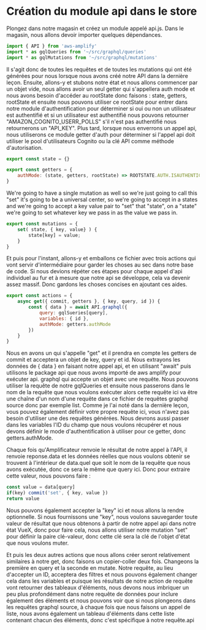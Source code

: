 # Création du module api dans le store

Plongez dans notre magasin et créez un module appelé api.js. Dans le magasin, nous allons devoir importer quelques dépendances. 
```js
import { API } from 'aws-amplify'
import * as gqlQueries from '~/src/graphql/queries'
import * as gqlMutations from '~/src/graphql/mutations'
``` 
Il s'agit donc de toutes les requêtes et de toutes les mutations qui ont été générées pour nous lorsque nous avons créé notre API dans la dernière leçon. Ensuite, allons-y et stubons notre état et nous allons commencer par un objet vide, nous allons avoir un seul getter qui s'appellera auth mode et nous avons besoin d'accéder au rootState donc faisons : state, getters, rootState et ensuite nous pouvons utiliser ce rootState pour entrer dans notre module d'authentification pour déterminer si oui ou non un utilisateur est authentifié et si un utilisateur est authentifié nous pouvons retourner "AMAZON_COGNITO_USERR_POLLS"  s'il n'est pas authentifié nous retournerons un "API_KEY".
Plus tard, lorsque nous enverrons un appel api, nous utiliserons ce module getter d'auth pour déterminer si l'appel api doit utiliser le pool d'utilisateurs Cognito ou la clé API comme méthode d'autorisation.
```js
export const state = {}

export const getters = {
	authMode: (state, getters, rootState) => ROOTSTATE.AUTH.ISAUTHENTICATED ? 'AMAZON_COGNITO_USERR_POLLS': 'API_KEY'
}
```
We're going to have a single mutation as well so we're just going to call this "set" it's going to be a universal center, so we're going to accept in a states and we're going to accept a key value pair to "set" that "state", on a "state" we're going to set whatever key we pass in as the value we pass in. 
```js
export const mutations = {
	set( state, { key, value} ) {
		state[key] = value;
	}
}
```
Et puis pour l'instant, allons-y et emballons ce fichier avec trois actions qui vont servir d'intermédiaire pour garder les choses au sec dans notre base de code. Si nous devions répéter ces étapes pour chaque appel d'api individuel au fur et à mesure que notre api se développe, cela va devenir assez massif. Donc gardons les choses concises en ajoutant ces aides. 
```js
export const actions = {
	async get({ commit, getters }, { key, query, id }) {
		const { data } = await API.graphql({
			query: gqlSueries[query],
			variables: { id },
			authMode: getters.authMode
		})
	}
}
```
Nous en avons un qui s'appelle "get" et il prendra en compte les getters de commit et acceptera un objet de key, query et id. Nous extrayons les données de { data } en faisant notre appel api, et  en utilisant "await" puis utilisons le package api que nous avons importé de aws amplify pour exécuter api. graphql qui accepte un objet avec une requête. Nous pouvons utiliser la requête de notre gqlQueries et ensuite nous passerons dans le nom de la requête que nous voulons exécuter alors cette requête ici va être une chaîne d'un nom d'une requête dans ce fichier de requêtes graphql source donc par exemple list. Comme je l'ai noté dans la dernière leçon, vous pouvez également définir votre propre requête ici, vous n'avez pas besoin d'utiliser une des requêtes générées. Nous devrons aussi passer dans les variables l'ID du champ que nous voulons récupérer et nous devons définir le mode d'authentification à utiliser pour ce getter, donc getters.authMode.

Chaque fois qu'Amplificateur renvoie le résultat de notre appel à l'API, il renvoie reponse.data et les données réelles que nous voulons obtenir se trouvent à l'intérieur de data.quel que soit le nom de la requête que nous avons exécutée, donc ce sera le même que query ici.
Donc pour extraire cette valeur, nous pouvons faire :
```js
const value = data[query]
if(key) commit('set', { key, value })
return value
```
Nous pouvons également accepter la "key" ici et nous allons la rendre optionnelle. Si nous fournissons une "key", nous voulons sauvegarder toute valeur de résultat que nous obtenons à partir de notre appel api dans notre état VueX, donc pour faire cela, nous allons utiliser notre mutation "set" pour définir la paire clé-valeur, donc cette clé sera la clé de l'objet d'état que nous voulons muter. 

Et puis les deux autres actions que nous allons créer seront relativement similaires à notre get, donc faisons un copier-coller deux fois. Changeons la première en query et la seconde en mutate. Notre requête, au lieu d'accepter un ID, acceptera des filtres et nous pouvons également changer cela dans les variables et puisque les résultats de notre action de requête vont retourner des tableaux d'éléments, nous devons nous imbriquer un peu plus profondément dans notre requête de données pour inclure également des éléments et nous pouvons voir que si nous plongeons dans les requêtes graphql source, à chaque fois que nous faisons un appel de liste, nous avons également un tableau d'éléments dans cette liste contenant chacun des éléments, donc c'est spécifique à notre requête.api
